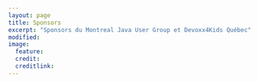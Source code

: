 ```yaml
---
layout: page
title: Sponsors
excerpt: "Sponsors du Montreal Java User Group et Devoxx4Kids Québec"
modified:
image:
  feature:
  credit:
  creditlink:
---
```

